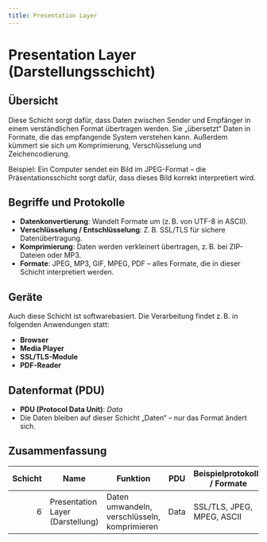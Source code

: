```yaml
---
title: Presentation Layer
---
```


# Presentation Layer (Darstellungsschicht)

## Übersicht

Diese Schicht sorgt dafür, dass Daten zwischen Sender und Empfänger in einem verständlichen Format übertragen werden. Sie „übersetzt“ Daten in Formate, die das empfangende System verstehen kann. Außerdem kümmert sie sich um Komprimierung, Verschlüsselung und Zeichencodierung.

Beispiel: Ein Computer sendet ein Bild im JPEG-Format – die Präsentationsschicht sorgt dafür, dass dieses Bild korrekt interpretiert wird.

## Begriffe und Protokolle

- **Datenkonvertierung**: Wandelt Formate um (z. B. von UTF-8 in ASCII).
- **Verschlüsselung / Entschlüsselung**: Z. B. SSL/TLS für sichere Datenübertragung.
- **Komprimierung**: Daten werden verkleinert übertragen, z. B. bei ZIP-Dateien oder MP3.
- **Formate**: JPEG, MP3, GIF, MPEG, PDF – alles Formate, die in dieser Schicht interpretiert werden.

## Geräte

Auch diese Schicht ist softwarebasiert. Die Verarbeitung findet z. B. in folgenden Anwendungen statt:

- **Browser**
- **Media Player**
- **SSL/TLS-Module**
- **PDF-Reader**

## Datenformat (PDU)

- **PDU (Protocol Data Unit)**: _Data_
- Die Daten bleiben auf dieser Schicht „Daten“ – nur das Format ändert sich.

## Zusammenfassung

| Schicht | Name                             | Funktion                                     | PDU  | Beispielprotokolle / Formate | Geräte (Beispiel)            |
| ------: | -------------------------------- | -------------------------------------------- | ---- | ---------------------------- | ---------------------------- |
|       6 | Presentation Layer (Darstellung) | Daten umwandeln, verschlüsseln, komprimieren | Data | SSL/TLS, JPEG, MPEG, ASCII   | Browser, Player, Anwendungen |
